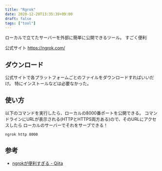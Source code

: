 ```yaml
---
title: "Rgrok"
date: 2020-12-20T13:35:39+09:00
draft: false
tags: ["tool"]
---
```


ローカルで立てたサーバーを外部に簡単に公開できるツール。
すごく便利

公式サイト
https://ngrok.com/

## ダウンロード

公式サイトで各プラットフォームごとのファイルをダウンロードすればいいだけ。
特にインストールなどは必要なかった。

## 使い方

以下のコマンドを実行したら、ローカルの8000番ポートを公開できる。
コマンドラインにURLが表示される(HTTPとHTTPS両方ある)ので、そのURLにアクセスしたら
ローカルのサーバーでそれをサーブできる！

```
ngrok http 8000
```


## 参考

* [ngrokが便利すぎる - Qiita](https://qiita.com/mininobu/items/b45dbc70faedf30f484e)

